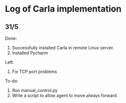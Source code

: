 # Log of Carla implementation

## 31/5

Done: 

1. Successfully installed Carla in remote Linux server.  
2. Installed Pycharm

Left:  

1. Fix TCP port problems 

To-do:  

1. Run manual_control.py
2. Write a script to allow agent to move always forward